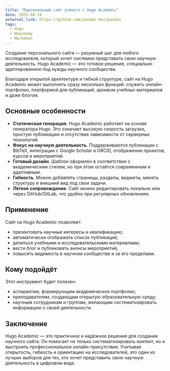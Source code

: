 ```yaml
---
title: "Персональный сайт учёного с Hugo Academic"
date: 2025-04-14
external_link: https://github.com/pandas-dev/pandas
tags:
  - Hugo
  - Wowchemy
  - Markdown
---
```



Создание персонального сайта — разумный шаг для любого исследователя, который хочет системно представить свою научную деятельность. Hugo Academic — это готовое решение, специально адаптированное под нужды научного сообщества.  

Благодаря открытой архитектуре и гибкой структуре, сайт на Hugo Academic может выполнять сразу несколько функций: служить онлайн-портфолио, платформой для публикаций, архивом учебных материалов и даже блогом.

## Основные особенности

- **Статическая генерация**. Hugo Academic работает на основе генератора Hugo. Это означает высокую скорость загрузки, простую публикацию и отсутствие зависимости от серверных технологий.
- **Фокус на научную деятельность**. Поддерживаются публикации с BibTeX, интеграции с Google Scholar и ORCID, отображение проектов, курсов и мероприятий.
- **Готовый дизайн**. Шаблон оформлен в соответствии с академическим стилем, но при этом остаётся современным и адаптивным.
- **Гибкость**. Можно добавлять страницы, разделы, виджеты, менять структуру и внешний вид под свои задачи.
- **Лёгкое сопровождение**. Сайт можно редактировать локально или через GitHub/GitLab, что удобно при регулярных обновлениях.

## Применение

Сайт на Hugo Academic позволяет:

- презентовать научные интересы и квалификацию;
- автоматически отображать список публикаций;
- делиться учебными и исследовательскими материалами;
- вести блог и публиковать анонсы мероприятий;
- повысить видимость в научном сообществе и за его пределами.

## Кому подойдёт

Этот инструмент будет полезен:

- аспирантам, формирующим академическое портфолио;
- преподавателям, создающим открытую образовательную среду;
- научным сотрудникам и группам, желающим систематизировать информацию о своей деятельности.

## Заключение

Hugo Academic — это практичное и надёжное решение для создания научного сайта. Он помогает не только систематизировать контент, но и выстроить профессиональное онлайн-присутствие. Учитывая открытость, гибкость и ориентацию на исследователей, это один из лучших выборов для тех, кто хочет представить свою научную деятельность в цифровом виде.

